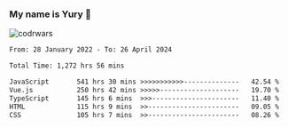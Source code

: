 ### My name is Yury 👋 
![codrwars](https://www.codewars.com/users/litury/badges/micro) 


<!--START_SECTION:waka-->

```txt
From: 28 January 2022 - To: 26 April 2024

Total Time: 1,272 hrs 56 mins

JavaScript       541 hrs 30 mins >>>>>>>>>>>--------------   42.54 %
Vue.js           250 hrs 42 mins >>>>>--------------------   19.70 %
TypeScript       145 hrs 6 mins  >>>----------------------   11.40 %
HTML             115 hrs 9 mins  >>-----------------------   09.05 %
CSS              105 hrs 7 mins  >>-----------------------   08.26 %
```

<!--END_SECTION:waka-->

